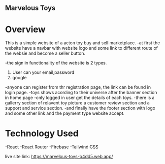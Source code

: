 ## Marvelous Toys

# Overview

This is a simple website of a acton toy buy and sell marketplace.
-at first the website have a navbar with website logo and some link to different route of the websie and become a seller button.

-the sign in functionality of the website is 2 types. 
  1. User can your email,password
  2. google

-anyone can register from thr registration page, the link can be found in login page.
-toys shows acording to their universe after the banner section in home page
-only logged in user get the details of each toys.
-there is a gallerry section of relavent toy picture a customer review section and a support and service section.
-and finally have the footer section with logo and some other link and the payment type website accept.
 
 # Technology Used
-React
-React Router
-Firebase
-Tailwind CSS

 

live site link: https://marvelous-toys-b4dd5.web.app/
